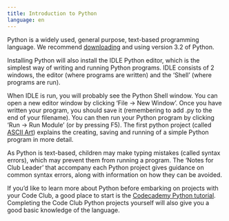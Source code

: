 ```yaml
---
title: Introduction to Python
language: en
---
```


Python is a widely used, general purpose, text-based programming language. We recommend <a href="https://www.python.org/download/releases/3.2/#download">downloading</a> and using version 3.2 of Python.

Installing Python will also install the IDLE Python editor, which is the simplest way of writing and running Python programs. IDLE consists of 2 windows, the editor (where programs are written) and the ‘Shell’ (where programs are run).

When IDLE is run, you will probably see the Python Shell window. You can open a new editor window by clicking ‘File → New Window’. Once you have written your program, you should save it (remembering to add .py to the end of your filename). You can then run your Python program by clicking ‘Run → Run Module’ (or by pressing F5). The first python project (called <a href="http://jumpto.cc/py-seq">ASCII Art</a>) explains the creating, saving and running of a simple Python program in more detail.

As Python is text-based, children may make typing mistakes (called syntax errors), which may prevent them from running a program. The ‘Notes for Club Leader’ that accompany each Python project gives guidance on common syntax errors, along with information on how they can be avoided.

If you’d like to learn more about Python before embarking on projects with your Code Club, a good place to start is the <a href="http://www.codecademy.com/en/tracks/python">Codecademy Python tutorial</a>. Completing the Code Club Python projects yourself will also give you a good basic knowledge of the language.
